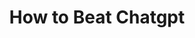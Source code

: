 ---
title: "How to Beat Chatgpt"
slug: "how-to-beat-chatgpt"
draft: false
is_upcoming: false
event_date: "October 26, 2023"
image: "img/rotational-gophercon.jpg"
name: "How to Beat ChatGPT: Build Your Own Domain-specific LLM"
description: "Learn how to create your own domain-specific LLM."
events: ['Tutorial']
registration_link:
categories: ['Video']
presenters: ['Prema Roman']
topics: ['LLM', 'ChatGPT']
video_link: https://www.youtube.com/embed/LauDmOwqhus?si=Kl6Llsm_r8s7YFTC
audio_link:
---